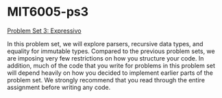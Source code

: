 # MIT6005-ps3
<a href="https://ocw.mit.edu/ans7870/6/6.005/s16/psets/ps3/">Problem Set 3: Expressivo</a>

In this problem set, we will explore parsers, recursive data types, and equality for immutable types.
Compared to the previous problem sets, we are imposing very few restrictions on how you structure your code. 
In addition, much of the code that you write for problems in this problem set will depend heavily 
on how you decided to implement earlier parts of the problem set. 
We strongly recommend that you read through the entire assignment before writing any code.
